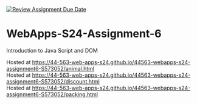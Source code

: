 [![Review Assignment Due Date](https://classroom.github.com/assets/deadline-readme-button-24ddc0f5d75046c5622901739e7c5dd533143b0c8e959d652212380cedb1ea36.svg)](https://classroom.github.com/a/1Z6dGCon)
# WebApps-S24-Assignment-6
Introduction to Java Script and DOM

Hosted at  https://44-563-web-apps-s24.github.io/44563-webapps-s24-assignment6-S573052/animal.html <br>
Hosted at  https://44-563-web-apps-s24.github.io/44563-webapps-s24-assignment6-S573052/discount.html <br>
Hosted at  https://44-563-web-apps-s24.github.io/44563-webapps-s24-assignment6-S573052/packing.html
